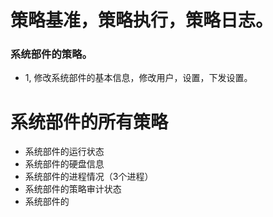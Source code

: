# 策略基准，策略执行，策略日志。

### 系统部件的策略。
- 1, 修改系统部件的基本信息，修改用户，设置，下发设置。


# 系统部件的所有策略


- 系统部件的运行状态
- 系统部件的硬盘信息
- 系统部件的进程情况（3个进程）
- 系统部件的策略审计状态
- 系统部件的